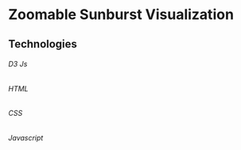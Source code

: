# Zoomable Sunburst Visualization

## Technologies<br>
  ###### D3 Js<br>
  ###### HTML<br>
  ###### CSS<br>
  ###### Javascript
